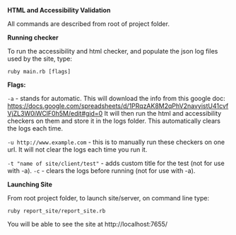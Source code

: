 **HTML and Accessibility Validation**

All commands are described from root of project folder.

**Running checker**

To run the accessibility and html checker, and populate the json log files used
by the site, type:
```
ruby main.rb [flags]
```

__Flags:__

```-a``` - stands for automatic. This will download the info from this google doc:
https://docs.google.com/spreadsheets/d/1PRqzAK8M2qPhV2navyistU41cvfVjZL3W0iWClF0h5M/edit#gid=0
It will then run the html and accessibility checkers on them and store it in the logs folder. This automatically clears the logs each time.

```-u http://www.example.com``` - this is to manually run these checkers on one url. It will not clear the logs each time you run it.

```-t "name of site/client/test"``` - adds custom title for the test (not for use with -a).
```-c``` - clears the logs before running (not for use with -a).

**Launching Site**

From root project folder, to launch site/server, on command line type:
```
ruby report_site/report_site.rb
```
You will be able to see the site at http://localhost:7655/

